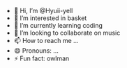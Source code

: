 - 👋 Hi, I’m @Hyuii-yell
- 👀 I’m interested in basket
- 🌱 I’m currently learning coding
- 💞️ I’m looking to collaborate on music
- 📫 How to reach me ...
- 😄 Pronouns: ...
- ⚡ Fun fact: owlman

<!---
Hyuii-yell/Hyuii-yell is a ✨ special ✨ repository because its `README.md` (this file) appears on your GitHub profile.
You can click the Preview link to take a look at your changes.
--->
